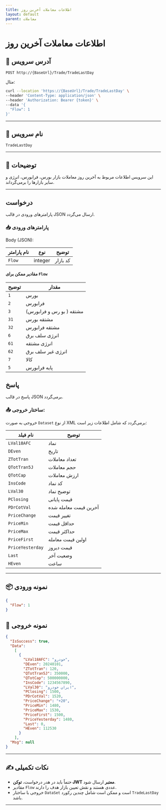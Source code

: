 ```yaml
---
title: اطلاعات معاملات آخرین روز
layout: default
parent: معاملات
---
```


# اطلاعات معاملات آخرین روز

## 📌 آدرس سرویس

```
POST http://{BaseUrl}/Trade/TradeLastDay
```

مثال:

```bash
curl --location 'https://{BaseUrl}/Trade/TradeLastDay' \
--header 'Content-Type: application/json' \
--header 'Authorization: Bearer {token}' \
--data '{
  "Flow": 1
}'
```  

---

## 🧾 نام سرویس

`TradeLastDay`

---

## 🎯 توضیحات

این سرویس اطلاعات مربوط به آخرین روز معاملات بازار بورس، فرابورس، انرژی و سایر بازارها را برمی‌گرداند.

---

## درخواست

پارامترهای ورودی در قالب JSON ارسال می‌گردد.

### 📥 پارامترهای ورودی

Body (JSON):

| نام پارامتر | نوع     | توضیح                                                                                                                                           |
| ----------- | ------- | --------- |
| `Flow`      | integer | کد بازار |

#### مقادیر ممکن برای `Flow`

| توضیح | مقدار |
|-------|-------|
| `1`  | بورس |
| `2`  | فرابورس |
| `3` |  مشتقه ( بو رس و فرابورس) |
| `31` |  مشتقه بورس |
| `32` |  مشتقه فرابورس |
| `6` |  انرژی سلف برق |
| `61` |  انرژی مشتقه |
| `62` |  انرژی غیر سلف برق |
| `7` | کالا |
| `5` | پایه فرابورس |

## پاسخ

پاسخ در قالب JSON برمی‌گردد.

### 📤 ساختار خروجی:

خروجی به صورت `Dataset` از نوع XML برمی‌گردد که شامل اطلاعات زیر است:

| نام فیلد     |           توضیح              |
| ----------------- | ------------------------- |
| `LVal18AFC`       | نماد                     |
| `DEven`           | تاریخ                    |
| `ZTotTran`        | تعداد معاملات            |
| `QTotTran5J`      | حجم معاملات              |
| `QTotCap`         | ارزش معاملات             |
| `InsCode`         |  کد نماد                |
| `LVal30`          | توضیح نماد              |
| `PClosing`        | قیمت پایانی             |
| `PDrCotVal`       | آخرین قیمت معامله شده  |
| `PriceChange`     | تغییر قیمت              |
| `PriceMin`        | حداقل قیمت              |
| `PriceMax`        | حداکثر قیمت             |
| `PriceFirst`      | اولین قیمت معامله      |
| `PriceYesterday`  | قیمت دیروز             |
| `Last`            | وضعیت آخر              |
| `HEven`           | ساعت                   |

---

## 📦 نمونه ورودی 

```json
{
  "Flow": 1
}
```

## 📄 نمونه خروجی

```json
{
  "IsSuccess": true,
  "Data":
    [
      {
        "LVal18AFC": "خودرو",
        "DEven": 20240101,
        "ZTotTran": 120,
        "QTotTran5J": 350000,
        "QTotCap": 500000000,
        "InsCode": 1234567890,
        "LVal30": "ایران خودرو",
        "PClosing": 1500,
        "PDrCotVal": 1520,
        "PriceChange": "+20",
        "PriceMin": 1480,
        "PriceMax": 1530,
        "PriceFirst": 1500,
        "PriceYesterday": 1480,
        "Last": 0,
        "HEven": 112530
      }
    ],
  "Msg": null
}

```

---

## ✍️ نکات تکمیلی

- حتماً باید در هدر درخواست، **توکن JWT معتبر** ارسال شود.
- مقادیر `Flow` عددی هستند و نقش تعیین بازار هدف را دارند.
- خروجی با ساختار `DataSet` است و ممکن است شامل چندین رکورد `TradeLastDay` باشد.

---

